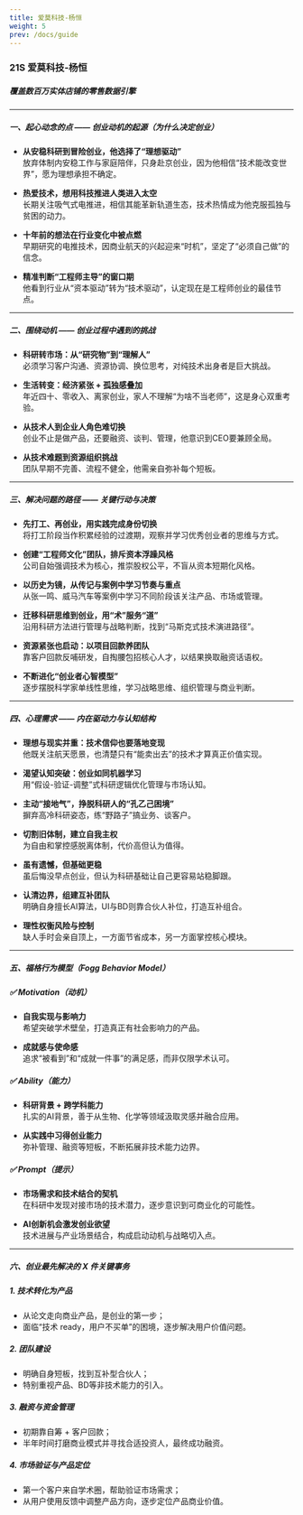 ```yaml
---
title: 爱莫科技-杨恒
weight: 5
prev: /docs/guide
---
```


### 21S 爱莫科技-杨恒
##### 覆盖数百万实体店铺的零售数据引擎

---

##### 一、起心动念的点 —— 创业动机的起源（为什么决定创业）

- **从安稳科研到冒险创业，他选择了“理想驱动”**  
  放弃体制内安稳工作与家庭陪伴，只身赴京创业，因为他相信“技术能改变世界”，愿为理想承担不确定。

- **热爱技术，想用科技推进人类进入太空**  
  长期关注吸气式电推进，相信其能革新轨道生态，技术热情成为他克服孤独与贫困的动力。

- **十年前的想法在行业变化中被点燃**  
  早期研究的电推技术，因商业航天的兴起迎来“时机”，坚定了“必须自己做”的信念。

- **精准判断“工程师主导”的窗口期**  
  他看到行业从“资本驱动”转为“技术驱动”，认定现在是工程师创业的最佳节点。

---

##### 二、围绕动机 —— 创业过程中遇到的挑战

- **科研转市场：从“研究物”到“理解人”**  
  必须学习客户沟通、资源协调、换位思考，对纯技术出身者是巨大挑战。

- **生活转变：经济紧张 + 孤独感叠加**  
  年近四十、零收入、离家创业，家人不理解“为啥不当老师”，这是身心双重考验。

- **从技术人到企业人角色难切换**  
  创业不止是做产品，还要融资、谈判、管理，他意识到CEO要兼顾全局。

- **从技术难题到资源组织挑战**  
  团队早期不完善、流程不健全，他需亲自弥补每个短板。

---

##### 三、解决问题的路径 —— 关键行动与决策

- **先打工、再创业，用实践完成身份切换**  
  将打工阶段当作积累经验的过渡期，观察并学习优秀创业者的思维与方式。

- **创建“工程师文化”团队，排斥资本浮躁风格**  
  公司自始强调技术为核心，推崇股权公平，不盲从资本短期化风格。

- **以历史为镜，从传记与案例中学习节奏与重点**  
  从张一鸣、威马汽车等案例中学习不同阶段该关注产品、市场或管理。

- **迁移科研思维到创业，用“术”服务“道”**  
  沿用科研方法进行管理与战略判断，找到“马斯克式技术演进路径”。

- **资源紧张也启动：以项目回款养团队**  
  靠客户回款反哺研发，自掏腰包招核心人才，以结果换取融资话语权。

- **不断进化“创业者心智模型”**  
  逐步摆脱科学家单线性思维，学习战略思维、组织管理与商业判断。

---

##### 四、心理需求 —— 内在驱动力与认知结构

- **理想与现实并重：技术信仰也要落地变现**  
  他既关注航天愿景，也清楚只有“能卖出去”的技术才算真正价值实现。

- **渴望认知突破：创业如同机器学习**  
  用“假设-验证-调整”式科研逻辑优化管理与市场认知。

- **主动“接地气”，挣脱科研人的“孔乙己困境”**  
  摒弃高冷科研姿态，练“野路子”搞业务、谈客户。

- **切割旧体制，建立自我主权**  
  为自由和掌控感脱离体制，代价高但认为值得。

- **虽有遗憾，但基础更稳**  
  虽后悔没早点创业，但认为科研基础让自己更容易站稳脚跟。

- **认清边界，组建互补团队**  
  明确自身擅长AI算法，UI与BD则靠合伙人补位，打造互补组合。

- **理性权衡风险与控制**  
  缺人手时会亲自顶上，一方面节省成本，另一方面掌控核心模块。

---

##### 五、福格行为模型（Fogg Behavior Model）

##### ✅ Motivation（动机）

- **自我实现与影响力**  
  希望突破学术壁垒，打造真正有社会影响力的产品。

- **成就感与使命感**  
  追求“被看到”和“成就一件事”的满足感，而非仅限学术认可。

##### ✅ Ability（能力）

- **科研背景 + 跨学科能力**  
  扎实的AI背景，善于从生物、化学等领域汲取灵感并融合应用。

- **从实践中习得创业能力**  
  弥补管理、融资等短板，不断拓展非技术能力边界。

##### ✅ Prompt（提示）

- **市场需求和技术结合的契机**  
  在科研中发现对接市场的技术潜力，逐步意识到可商业化的可能性。

- **AI创新机会激发创业欲望**  
  技术进展与产业场景结合，构成启动动机与战略切入点。

---

##### 六、创业最先解决的 X 件关键事务

##### 1. 技术转化为产品

- 从论文走向商业产品，是创业的第一步；
- 面临“技术 ready，用户不买单”的困境，逐步解决用户价值问题。

##### 2. 团队建设

- 明确自身短板，找到互补型合伙人；
- 特别重视产品、BD等非技术能力的引入。

##### 3. 融资与资金管理

- 初期靠自筹 + 客户回款；
- 半年时间打磨商业模式并寻找合适投资人，最终成功融资。

##### 4. 市场验证与产品定位

- 第一个客户来自学术圈，帮助验证市场需求；
- 从用户使用反馈中调整产品方向，逐步定位产品商业价值。
